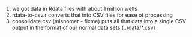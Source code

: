 1. we got data in Rdata files with about 1 million wells
2. rdata-to-csv.r converts that into CSV files for ease of processing
3. consolidate.csv (misnomer - fixme) puts all that data into a single CSV output in the format of our normal data sets (../data/*.csv)

